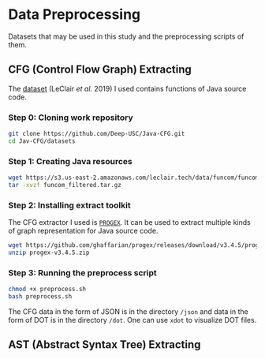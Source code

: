 # Data Preprocessing

Datasets that may be used in this study and the preprocessing scripts of them.

## CFG (Control Flow Graph) Extracting
The [dataset](http://leclair.tech/data/funcom/) (LeClair *et al.* 2019) I used contains functions of Java source code.

### Step 0: Cloning work repository

```bash
git clone https://github.com/Deep-USC/Java-CFG.git
cd Jav-CFG/datasets
```

### Step 1: Creating Java resources

```bash
wget https://s3.us-east-2.amazonaws.com/leclair.tech/data/funcom/funcom_filtered.tar.gz
tar -xvzf funcom_filtered.tar.gz
```

### Step 2: Installing extract toolkit 

The CFG extractor I used is [`PROGEX`](https://github.com/ghaffarian/progex). It can be used to extract multiple kinds of graph representation for Java source code. 

```bash
wget https://github.com/ghaffarian/progex/releases/download/v3.4.5/progex-v3.4.5.zip
unzip progex-v3.4.5.zip
```

### Step 3: Running the preprocess script

```bash
chmod +x preprocess.sh
bash preprocess.sh
```

The CFG data in the form of JSON is in the directory `/json` and data in the form of DOT is in the directory `/dot`. One can use `xdot` to visualize DOT files.

## AST (Abstract Syntax Tree) Extracting

